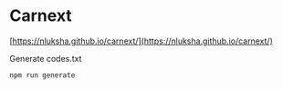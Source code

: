 # Carnext

[https://nluksha.github.io/carnext/](https://nluksha.github.io/carnext/)

Generate codes.txt

```bash
npm run generate
```